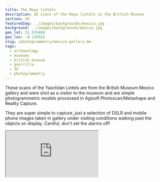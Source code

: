 ```yaml
---
title: The Maya lintels
description: 3D scans of the Maya lintels in the British Museum
section: 3d
featuredImg: ../images/backgrounds/mexico.jpg
background: ../images/backgrounds/mexico.jpg
geo_lat: 51.519400
geo_lon: -0.126924
slug: /photogrammetry/mexico-gallery-bm
tags:
  - archaeology
  - museums
  - british museum
  - guerrilla
  - 3d
  - photogrammetry
---
```


These scans of the Yaxchilan Lintels are from the British Museum Mexico gallery and were 
shot as a visitor to the museum and are simple photogrammetric models processed in 
Agisoft Photoscan/Metashape and Reality Capture. 

They are super simple to capture, just a selection of DSLR and mobile phone images taken in gallery 
under visiting conditions walking past the objects on display. Careful, don't set the alarms off!

<div class="ratio-1x1 ratio my-3">
  <iframe title="A 3D model playlist from the BM Mexico gallery" 
    src="https://sketchfab.com/playlists/embed?collection=7602c8fb15a146dcb66192d4f90c4b87"  
    allow="autoplay; fullscreen; vr" 
    mozallowfullscreen="true" webkitallowfullscreen="true"></iframe>
</div>
